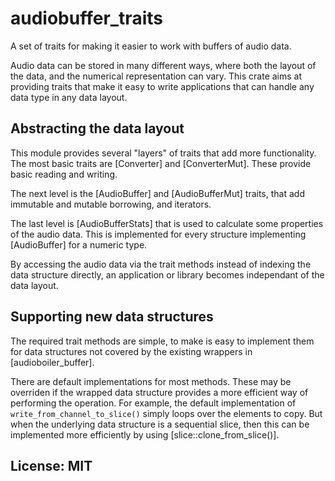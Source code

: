 # audiobuffer_traits

A set of traits for making it easier to work with buffers of audio data.

Audio data can be stored in many different ways,
where both the layout of the data, and the numerical representation can vary.
This crate aims at providing traits that make it easy to write applications
that can handle any data type in any data layout.


## Abstracting the data layout
This module provides several "layers" of traits that add more functionality.
The most basic traits are [Converter] and [ConverterMut]. These provide basic reading and writing.

The next level is the [AudioBuffer] and [AudioBufferMut] traits, that add immutable and mutable
borrowing, and iterators.

The last level is [AudioBufferStats] that is used to calculate some properties of the audio data.
This is implemented for every structure implementing [AudioBuffer] for a numeric type.

By accessing the audio data via the trait methods instead
of indexing the data structure directly,
an application or library becomes independant of the data layout.

## Supporting new data structures
The required trait methods are simple, to make is easy to implement them for
data structures not covered by the existing wrappers in [audioboiler_buffer].

There are default implementations for most methods.
These may be overriden if the wrapped data structure provides a more efficient way
of performing the operation.
For example, the default implementation of `write_from_channel_to_slice()`
simply loops over the elements to copy.
But when the underlying data structure is a sequential slice, then this
can be implemented more efficiently by using [slice::clone_from_slice()].


## License: MIT


